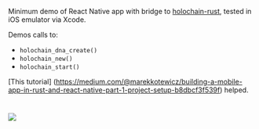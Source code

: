 Minimum demo of React Native app with bridge to [holochain-rust](https://github.com/holochain/holochain-rust), tested in iOS emulator via Xcode.

Demos calls to:

* `holochain_dna_create()`
* `holochain_new()`
* `holochain_start()`

[This tutorial] (https://medium.com/@marekkotewicz/building-a-mobile-app-in-rust-and-react-native-part-1-project-setup-b8dbcf3f539f) helped.

# ![](https://image.ibb.co/bPQrdo/img.png)

